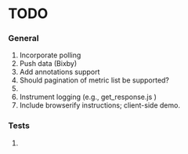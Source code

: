 TODO
====


### General

1. 	Incorporate polling
2. 	Push data (Bixby)
3. 	Add annotations support
4. 	Should pagination of metric list be supported?
5. 	
6. 	Instrument logging (e.g., get_response.js )
7. 	Include browserify instructions; client-side demo.



### Tests

1. 	

